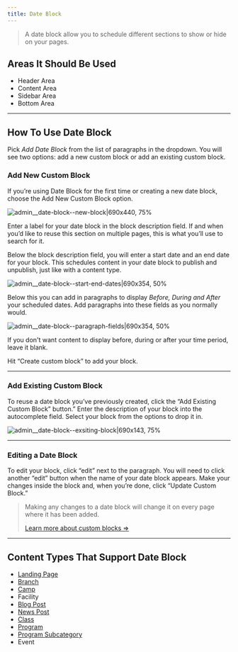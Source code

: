 ```yaml
---
title: Date Block
---
```



> A date block allow you to schedule different sections to show or hide on your pages.

## Areas It Should Be Used

* Header Area
* Content Area
* Sidebar Area
* Bottom Area

---

## How To Use Date Block

Pick *Add Date Block* from the list of paragraphs in the dropdown. You will see two options: add a new custom block or add an existing custom block.

### Add New Custom Block

If you’re using Date Block for the first time or creating a new date block, choose the Add New Custom Block option.

![admin__date-block--new-block|690x440, 75%](upload://tBeVUUv2GJEK4QRlVYkj9iKEBk3.gif)

Enter a label for your date block in the block description field. If and when you’d like to reuse this section on multiple pages, this is what you’ll use to search for it.


Below the block description field, you will enter a start date and an end date for your block. This schedules content in your date block to publish and unpublish, just like with a content type.

![admin__date-block--start-end-dates|690x354, 50%](upload://8HU9BWAa5HBjmFzFMw6PhgpowJ8.png)

Below this you can add in paragraphs to display *Before, During and After* your scheduled dates. Add paragraphs into these fields as you normally would.

![admin__date-block--paragraph-fields|690x354, 50%](upload://nCswYWp8tNZg25wC3jYW50HdZ7i.png)

If you don't want content to display before, during or after your time period, leave it blank.

Hit “Create custom block” to add your block.

---

### Add Existing Custom Block

To reuse a date block you’ve previously created, click the “Add Existing Custom Block” button.” Enter the description of your block into the autocomplete field. Select your block from the options to drop it in.

![admin__date-block--exsiting-block|690x143, 75%](upload://ktYOhlTNPOWqDCppafNF3eKl07r.gif)

---

### Editing a Date Block

To edit your block, click “edit” next to the paragraph. You will need to click another “edit” button when the name of your date block appears.
Make your changes inside the block and, when you’re done, click “Update Custom Block.”

> Making any changes to a date block will change it on every page where it has been added.
>
> [Learn more about custom blocks ⇒](https://community.openymca.org/t/blocks-website-structure-open-y-user-docs/733)

---

## Content Types That Support Date Block

* [Landing Page](https://community.openymca.org/t/landing-page-content-types-open-y-user-docs/667)
* [Branch](https://community.openymca.org/t/branch-content-types-open-y-user-docs/685)
* [Camp](https://community.openymca.org/t/camp-content-types-user-docs/690)
* Facility
* [Blog Post](https://community.openymca.org/t/blog-post-content-types-open-y-user-docs/693)
* [News Post](https://community.openymca.org/t/news-post-content-types-open-y-user-docs/694)
* [Class](https://community.openymca.org/t/activity-class-and-session-content-types-open-y-user-docs/697)
* [Program](https://community.openymca.org/t/program-content-types-open-y-user-docs/691)
* [Program Subcategory](https://community.openymca.org/t/landing-page-content-types-open-y-user-docs/667)
* Event